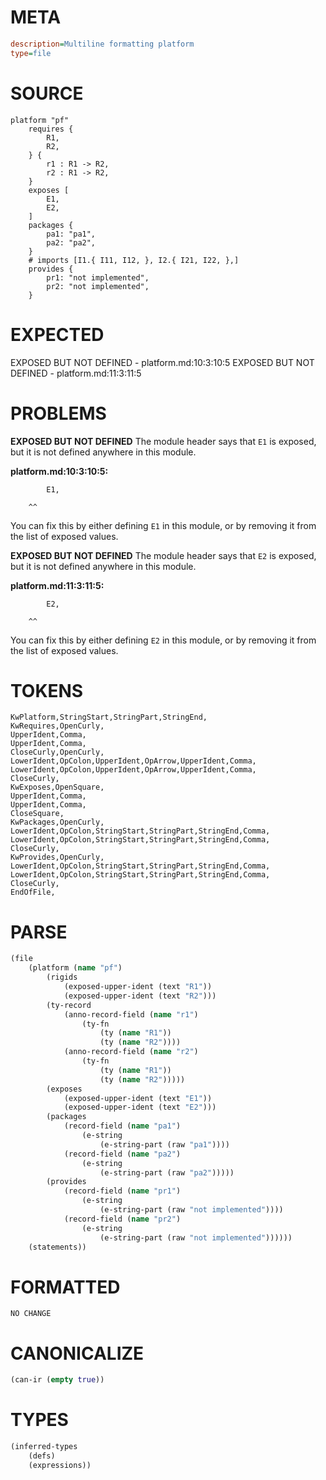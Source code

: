 # META
~~~ini
description=Multiline formatting platform
type=file
~~~
# SOURCE
~~~roc
platform "pf"
	requires {
		R1,
		R2,
	} {
		r1 : R1 -> R2,
		r2 : R1 -> R2,
	}
	exposes [
		E1,
		E2,
	]
	packages {
		pa1: "pa1",
		pa2: "pa2",
	}
	# imports [I1.{ I11, I12, }, I2.{ I21, I22, },]
	provides {
		pr1: "not implemented",
		pr2: "not implemented",
	}
~~~
# EXPECTED
EXPOSED BUT NOT DEFINED - platform.md:10:3:10:5
EXPOSED BUT NOT DEFINED - platform.md:11:3:11:5
# PROBLEMS
**EXPOSED BUT NOT DEFINED**
The module header says that `E1` is exposed, but it is not defined anywhere in this module.

**platform.md:10:3:10:5:**
```roc
		E1,
```
		^^
You can fix this by either defining `E1` in this module, or by removing it from the list of exposed values.

**EXPOSED BUT NOT DEFINED**
The module header says that `E2` is exposed, but it is not defined anywhere in this module.

**platform.md:11:3:11:5:**
```roc
		E2,
```
		^^
You can fix this by either defining `E2` in this module, or by removing it from the list of exposed values.

# TOKENS
~~~zig
KwPlatform,StringStart,StringPart,StringEnd,
KwRequires,OpenCurly,
UpperIdent,Comma,
UpperIdent,Comma,
CloseCurly,OpenCurly,
LowerIdent,OpColon,UpperIdent,OpArrow,UpperIdent,Comma,
LowerIdent,OpColon,UpperIdent,OpArrow,UpperIdent,Comma,
CloseCurly,
KwExposes,OpenSquare,
UpperIdent,Comma,
UpperIdent,Comma,
CloseSquare,
KwPackages,OpenCurly,
LowerIdent,OpColon,StringStart,StringPart,StringEnd,Comma,
LowerIdent,OpColon,StringStart,StringPart,StringEnd,Comma,
CloseCurly,
KwProvides,OpenCurly,
LowerIdent,OpColon,StringStart,StringPart,StringEnd,Comma,
LowerIdent,OpColon,StringStart,StringPart,StringEnd,Comma,
CloseCurly,
EndOfFile,
~~~
# PARSE
~~~clojure
(file
	(platform (name "pf")
		(rigids
			(exposed-upper-ident (text "R1"))
			(exposed-upper-ident (text "R2")))
		(ty-record
			(anno-record-field (name "r1")
				(ty-fn
					(ty (name "R1"))
					(ty (name "R2"))))
			(anno-record-field (name "r2")
				(ty-fn
					(ty (name "R1"))
					(ty (name "R2")))))
		(exposes
			(exposed-upper-ident (text "E1"))
			(exposed-upper-ident (text "E2")))
		(packages
			(record-field (name "pa1")
				(e-string
					(e-string-part (raw "pa1"))))
			(record-field (name "pa2")
				(e-string
					(e-string-part (raw "pa2")))))
		(provides
			(record-field (name "pr1")
				(e-string
					(e-string-part (raw "not implemented"))))
			(record-field (name "pr2")
				(e-string
					(e-string-part (raw "not implemented"))))))
	(statements))
~~~
# FORMATTED
~~~roc
NO CHANGE
~~~
# CANONICALIZE
~~~clojure
(can-ir (empty true))
~~~
# TYPES
~~~clojure
(inferred-types
	(defs)
	(expressions))
~~~
